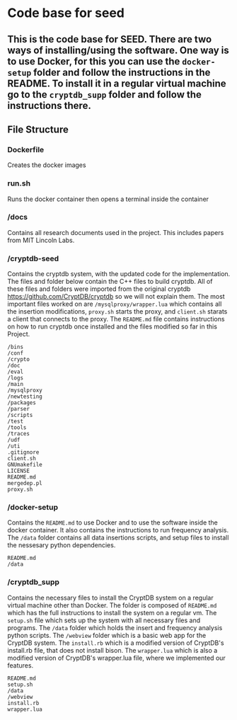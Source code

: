 # Code base for seed

## This is the code base for SEED. There are two ways of installing/using the software. One way is to use Docker, for this you can use the `docker-setup` folder and follow the instructions in the README. To install it in a regular virtual machine go to the `cryptdb_supp` folder and follow the instructions there. 

## File Structure

### **Dockerfile**

Creates the docker images

### **run.sh**

Runs the docker container then opens a terminal inside the container

### **/docs**

Contains all research documents used in the project. This includes papers from MIT Lincoln Labs.

### **/cryptdb-seed**
Contains the cryptdb system, with the updated code for the implementation. The files and folder below contain the C++ files to build cryptdb. All of these files and folders were imported from the original cryptdb https://github.com/CryptDB/cryptdb so we will not explain them. The most important files worked on are `/mysqlproxy/wrapper.lua` which contains all the insertion modifications, `proxy.sh` starts the proxy, and `client.sh` starats a client that connects to the proxy. The `README.md` file contains instructions on how to run cryptdb once installed and the files modified so far in this Project.
	
	/bins
 	/conf
 	/crypto
	/doc
	/eval
	/logs
	/main
	/mysqlproxy
	/newtesting
	/packages
	/parser
	/scripts
	/test
	/tools
	/traces
	/udf
	/uti
	.gitignore
	client.sh
	GNUmakefile
	LICENSE
	README.md
	mergedep.pl
	proxy.sh

### **/docker-setup**
Contains the `README.md` to use Docker and to use the software inside the docker container. It also contains the instructions to run frequency analysis. The `/data` folder contains all data insertions scripts, and setup files to install the nessesary python dependencies. 

	README.md
	/data

### **/cryptdb_supp** 
Contains the necessary files to install the CryptDB system on a regular virtual machine other than Docker. The folder is composed of `README.md` which has the full instructions to install the system on a regular vm. The `setup.sh` file  which sets up the system with all necessary files and programs. The `/data` folder which holds the insert and frequency analysis python scripts. The `/webview` folder which is a basic web app for the CryptDB system. The `install.rb`  which is a modified version of CryptDB's install.rb file, that does not install bison. The `wrapper.lua`  which is also a modified version of CryptDB's wrapper.lua file, where we implemented our features.

	README.md 
	setup.sh
	/data
	/webview
	install.rb
	wrapper.lua
